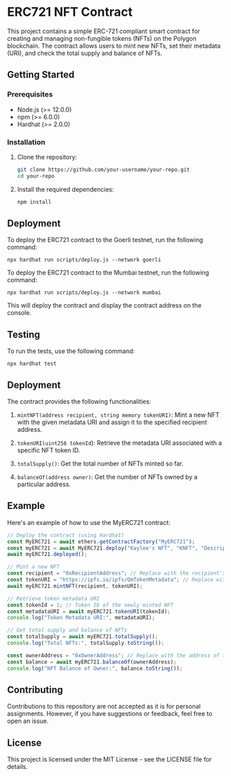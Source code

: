 # ERC721 NFT Contract

This project contains a simple ERC-721 compliant smart contract for creating and managing non-fungible tokens (NFTs) on the Polygon blockchain. The contract allows users to mint new NFTs, set their metadata (URI), and check the total supply and balance of NFTs.

## Getting Started

### Prerequisites

- Node.js (>= 12.0.0)
- npm (>= 6.0.0)
- Hardhat (>= 2.0.0)

### Installation

1. Clone the repository:

   ```bash
   git clone https://github.com/your-username/your-repo.git
   cd your-repo

2. Install the required dependencies:

   ```bash
   npm install
   
## Deployment

To deploy the ERC721 contract to the Goerli testnet, run the following command:

`npx hardhat run scripts/deploy.js --network goerli`

To deploy the ERC721 contract to the Mumbai testnet, run the following command:

`npx hardhat run scripts/deploy.js --network mumbai`

This will deploy the contract and display the contract address on the console.

## Testing
To run the tests, use the following command:

`npx hardhat test`

## Deployment
The contract provides the following functionalities:

1. `mintNFT(address recipient, string memory tokenURI)`: Mint a new NFT with the given metadata URI and assign it to the specified recipient address.

2. `tokenURI(uint256 tokenId`): Retrieve the metadata URI associated with a specific NFT token ID.

3. `totalSupply()`: Get the total number of NFTs minted so far.

4. `balanceOf(address owner)`: Get the number of NFTs owned by a particular address.

## Example
Here's an example of how to use the MyERC721 contract:


```javascript
// Deploy the contract (using Hardhat)
const MyERC721 = await ethers.getContractFactory("MyERC721");
const myERC721 = await MyERC721.deploy("Kaylee's NFT", "KNFT", "Description of my NFTs");
await myERC721.deployed();

// Mint a new NFT
const recipient = "0xRecipientAddress"; // Replace with the recipient's Ethereum address
const tokenURI = "https://ipfs.io/ipfs/QmTokenMetadata"; // Replace with the token's metadata URI on IPFS
await myERC721.mintNFT(recipient, tokenURI);

// Retrieve token metadata URI
const tokenId = 1; // Token ID of the newly minted NFT
const metadataURI = await myERC721.tokenURI(tokenId);
console.log("Token Metadata URI:", metadataURI);

// Get total supply and balance of NFTs
const totalSupply = await myERC721.totalSupply();
console.log("Total NFTs:", totalSupply.toString());

const ownerAddress = "0xOwnerAddress"; // Replace with the address of the NFT owner
const balance = await myERC721.balanceOf(ownerAddress);
console.log("NFT Balance of Owner:", balance.toString());
```

## Contributing
Contributions to this repository are not accepted as it is for personal assignments. However, if you have suggestions or feedback, feel free to open an issue.

## License
This project is licensed under the MIT License - see the LICENSE file for details.


